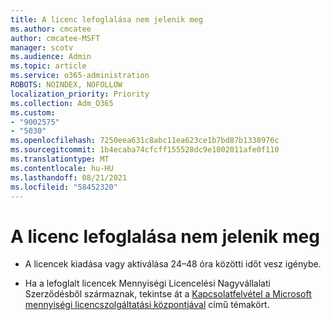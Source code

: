 ```yaml
---
title: A licenc lefoglalása nem jelenik meg
ms.author: cmcatee
author: cmcatee-MSFT
manager: scotv
ms.audience: Admin
ms.topic: article
ms.service: o365-administration
ROBOTS: NOINDEX, NOFOLLOW
localization_priority: Priority
ms.collection: Adm_O365
ms.custom:
- "9002575"
- "5030"
ms.openlocfilehash: 7250eea631c8abc11ea623ce1b7bd87b1338976c
ms.sourcegitcommit: 1b4ecaba74cfcff155528dc9e1002011afe0f110
ms.translationtype: MT
ms.contentlocale: hu-HU
ms.lasthandoff: 08/21/2021
ms.locfileid: "58452320"
---
```

# <a name="license-reservation-does-not-show"></a>A licenc lefoglalása nem jelenik meg

- A licencek kiadása vagy aktiválása 24–48 óra közötti időt vesz igénybe.

- Ha a lefoglalt licencek Mennyiségi Licencelési Nagyvállalati Szerződésből származnak, tekintse át a [Kapcsolatfelvétel a Microsoft mennyiségi licencszolgáltatási központjával](https://support.microsoft.com/help/4471406/how-to-contact-the-microsoft-volume-licensing-service-center) című témakört.

